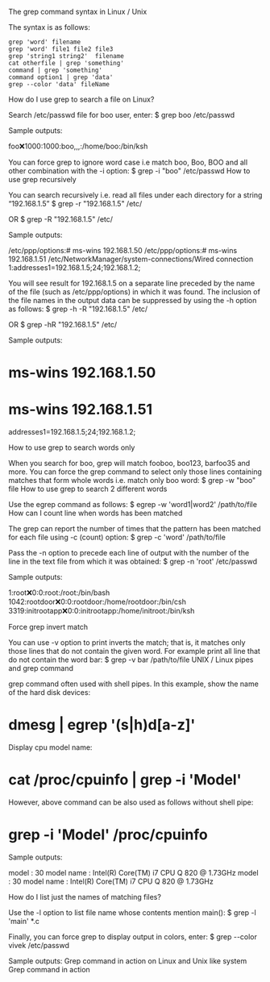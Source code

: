 The grep command syntax in Linux / Unix

The syntax is as follows:

    grep 'word' filename
    grep 'word' file1 file2 file3
    grep 'string1 string2'  filename
    cat otherfile | grep 'something'
    command | grep 'something'
    command option1 | grep 'data'
    grep --color 'data' fileName

How do I use grep to search a file on Linux?

Search /etc/passwd file for boo user, enter:
$ grep boo /etc/passwd

Sample outputs:

foo:x:1000:1000:boo,,,:/home/boo:/bin/ksh

You can force grep to ignore word case i.e match boo, Boo, BOO and all other combination with the -i option:
$ grep -i "boo" /etc/passwd
How to use grep recursively

You can search recursively i.e. read all files under each directory for a string “192.168.1.5”
$ grep -r "192.168.1.5" /etc/

OR
$ grep -R "192.168.1.5" /etc/

Sample outputs:

/etc/ppp/options:# ms-wins 192.168.1.50
/etc/ppp/options:# ms-wins 192.168.1.51
/etc/NetworkManager/system-connections/Wired connection 1:addresses1=192.168.1.5;24;192.168.1.2;

You will see result for 192.168.1.5 on a separate line preceded by the name of the file (such as /etc/ppp/options) in which it was found. The inclusion of the file names in the output data can be suppressed by using the -h option as follows:
$ grep -h -R "192.168.1.5" /etc/

OR
$ grep -hR "192.168.1.5" /etc/

Sample outputs:

# ms-wins 192.168.1.50
# ms-wins 192.168.1.51
addresses1=192.168.1.5;24;192.168.1.2;

How to use grep to search words only

When you search for boo, grep will match fooboo, boo123, barfoo35 and more. You can force the grep command to select only those lines containing matches that form whole words i.e. match only boo word:
$ grep -w "boo" file
How to use grep to search 2 different words

Use the egrep command as follows:
$ egrep -w 'word1|word2' /path/to/file
How can I count line when words has been matched

The grep can report the number of times that the pattern has been matched for each file using -c (count) option:
$ grep -c 'word' /path/to/file

Pass the -n option to precede each line of output with the number of the line in the text file from which it was obtained:
$ grep -n 'root' /etc/passwd

Sample outputs:

1:root:x:0:0:root:/root:/bin/bash
1042:rootdoor:x:0:0:rootdoor:/home/rootdoor:/bin/csh
3319:initrootapp:x:0:0:initrootapp:/home/initroot:/bin/ksh

Force grep invert match

You can use -v option to print inverts the match; that is, it matches only those lines that do not contain the given word. For example print all line that do not contain the word bar:
$ grep -v bar /path/to/file
UNIX / Linux pipes and grep command

grep command often used with shell pipes. In this example, show the name of the hard disk devices:
# dmesg | egrep '(s|h)d[a-z]'

Display cpu model name:
# cat /proc/cpuinfo | grep -i 'Model'

However, above command can be also used as follows without shell pipe:
# grep -i 'Model' /proc/cpuinfo

Sample outputs:

model		: 30
model name	: Intel(R) Core(TM) i7 CPU       Q 820  @ 1.73GHz
model		: 30
model name	: Intel(R) Core(TM) i7 CPU       Q 820  @ 1.73GHz

How do I list just the names of matching files?

Use the -l option to list file name whose contents mention main():
$ grep -l 'main' *.c

Finally, you can force grep to display output in colors, enter:
$ grep --color vivek /etc/passwd

Sample outputs:
Grep command in action on Linux and Unix like system
Grep command in action